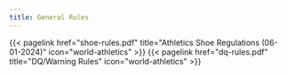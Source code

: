 ```yaml
---
title: General Rules
---
```

</section>

<section class="flex flex-col flex-wrap min-w-full mt-4 sm:min-w-0">
{{< pagelink href="shoe-rules.pdf" title="Athletics Shoe Regulations (06-01-2024)" icon="world-athletics" >}}
{{< pagelink href="dq-rules.pdf" title="DQ/Warning Rules" icon="world-athletics" >}}